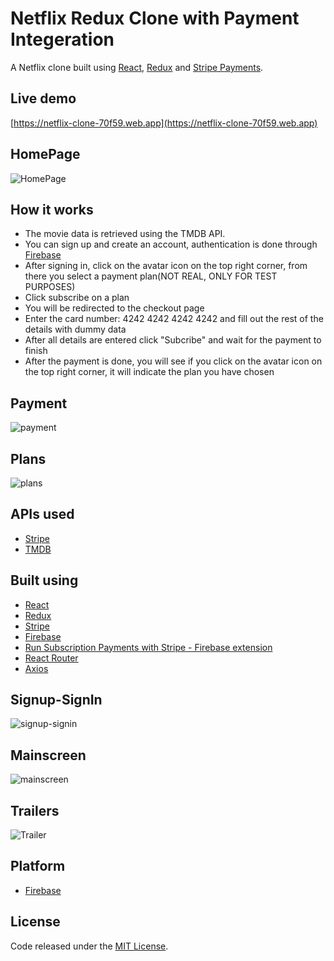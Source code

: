 # Netflix Redux Clone with Payment Integeration
A Netflix clone built using [React](https://reactjs.org/), [Redux](https://redux.js.org/) and [Stripe Payments](https://stripe.com/).

## Live demo
[https://netflix-clone-70f59.web.app](https://netflix-clone-70f59.web.app)

## HomePage
![HomePage](https://user-images.githubusercontent.com/71821348/132841490-fd5a5991-4a17-4644-b2a1-bf72378f6dcc.png)

## How it works
- The movie data is retrieved using the TMDB API.
- You can sign up and create an account, authentication is done through [Firebase](https://firebase.google.com/)
- After signing in, click on the avatar icon on the top right corner, from there you select a payment plan(NOT REAL, ONLY FOR TEST PURPOSES)
- Click subscribe on a plan
- You will be redirected to the checkout page
- Enter the card number: 4242 4242 4242 4242 and fill out the rest of the details with dummy data
- After all details are entered click "Subcribe" and wait for the payment to finish
- After the payment is done, you will see if you click on the avatar icon on the top right corner, it will indicate the plan you have chosen

## Payment
![payment](https://user-images.githubusercontent.com/71821348/132901817-b2750e9c-044f-4831-a8fc-2d67c04638f5.png)

## Plans
![plans](https://user-images.githubusercontent.com/71821348/132841897-b9a88e1a-d484-425a-8961-6683cecf04dc.png)

## APIs used 
- [Stripe](https://stripe.com/)
- [TMDB](https://www.themoviedb.org/)

## Built using
- [React](https://reactjs.org/)
- [Redux](https://redux.js.org/)
- [Stripe](https://stripe.com/)
- [Firebase](https://firebase.google.com/)
- [Run Subscription Payments with Stripe - Firebase extension](https://firebase.google.com/products/extensions/firestore-stripe-subscriptions)
- [React Router](https://reactrouter.com/)
- [Axios](https://github.com/axios/axios)

## Signup-SignIn
![signup-signin](https://user-images.githubusercontent.com/71821348/132841608-49b49a36-e6ad-40ca-989c-262cdee60a65.png)

## Mainscreen
![mainscreen](https://user-images.githubusercontent.com/71821348/132841821-d22cd4d1-a7d1-4f9e-b777-c9ac3425ff90.png)



## Trailers
![Trailer](https://user-images.githubusercontent.com/71821348/132842050-7b80aa0e-8108-4b58-abc8-d1d33a9d6e8a.png)

## Platform
- [Firebase](https://firebase.google.com/)

## License
Code released under the [MIT License](https://github.com/Tushar-Indurjeeth/Netflix-Clone-Redux/blob/master/LICENSE).
